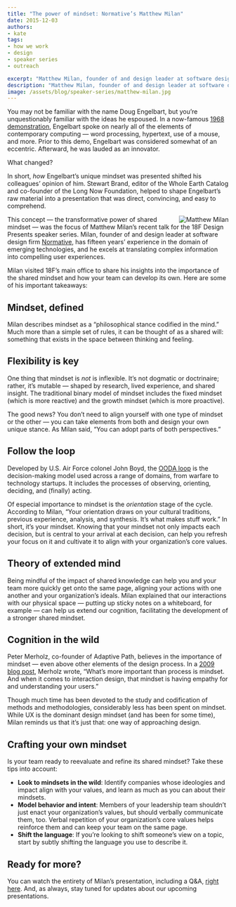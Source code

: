 ```yaml
---
title: "The power of mindset: Normative’s Matthew Milan"
date: 2015-12-03
authors:
- kate
tags:
- how we work
- design
- speaker series
- outreach

excerpt: "Matthew Milan, founder of and design leader at software design firm Normative, visited 18F’s main office to share his insights into the importance of the shared mindset and how your team can develop its own. Here are some of his takeaways."
description: "Matthew Milan, founder of and design leader at software design firm Normative, visited 18F’s main office to share his insights into the importance of the shared mindset and how your team can develop its own. Here are some of his takeaways."
image: /assets/blog/speaker-series/matthew-milan.jpg
---
```


You may not be familiar with the name Doug Engelbart, but you’re
unquestionably familiar with the ideas he espoused. In a now-famous [1968
demonstration](http://www.dougengelbart.org/firsts/dougs-1968-demo.html), Engelbart
spoke on nearly all of the elements of contemporary computing — word
processing, hypertext, use of a mouse, and more. Prior to this demo,
Engelbart was considered somewhat of an eccentric. Afterward, he was
lauded as an innovator.

What changed?

In short, *how* Engelbart’s unique mindset was presented shifted his
colleagues’ opinion of him. Stewart Brand, editor of the Whole Earth
Catalog and co-founder of the Long Now Foundation, helped to shape
Engelbart’s raw material into a presentation that was direct,
convincing, and easy to comprehend.

<div style="float: right; margin-left: 10px;"><img src="{{ site.baseurl }}/assets/blog/speaker-series/matthew-milan.jpg" alt="Matthew Milan"></div>

This concept — the transformative power of shared mindset — was the
focus of Matthew Milan’s recent talk for the 18F Design Presents speaker
series. Milan, founder of and design leader at software design firm
[Normative](http://www.normative.com/), has fifteen years’ experience in
the domain of emerging technologies, and he excels at translating
complex information into compelling user experiences.

Milan visited 18F’s main office to share his insights into the
importance of the shared mindset and how your team can develop its own.
Here are some of his important takeaways:

Mindset, defined
----------------

Milan describes mindset as a “philosophical stance codified in the
mind.” Much more than a simple set of rules, it can be thought of as a
shared will: something that exists in the space between thinking and
feeling.

Flexibility is key
------------------

One thing that mindset is *not* is inflexible. It’s not dogmatic or
doctrinaire; rather, it’s mutable — shaped by research, lived
experience, and shared insight. The traditional binary model of mindset
includes the fixed mindset (which is more reactive) and the growth
mindset (which is more proactive).

The good news? You don’t need to align yourself with one type of mindset
or the other — you can take elements from both and design your own
unique stance. As Milan said, “You can adopt parts of both
perspectives.”

Follow the loop
---------------

Developed by U.S. Air Force colonel John Boyd, the [OODA loop](https://www.mindtools.com/pages/article/newTED\_78.htm) is the
decision-making model used across a range of domains, from warfare to
technology startups. It includes the processes of observing, orienting,
deciding, and (finally) acting.

Of especial importance to mindset is the *orientation* stage of the
cycle. According to Milan, “Your orientation draws on your cultural
traditions, previous experience, analysis, and synthesis. It’s what
makes stuff work.” In short, it’s your mindset. Knowing that your
mindset not only impacts each decision, but is central to your arrival
at each decision, can help you refresh your focus on it and cultivate it
to align with your organization’s core values.

Theory of extended mind
-----------------------

Being mindful of the impact of shared knowledge can help you and your
team more quickly get onto the same page, aligning your actions with one
another and your organization’s ideals. Milan explained that our
interactions with our physical space — putting up sticky notes on a
whiteboard, for example — can help us extend our cognition, facilitating
the development of a stronger shared mindset.

Cognition in the wild
---------------------

Peter Merholz, co-founder of Adaptive Path, believes in the importance
of mindset — even above other elements of the design process. In a [2009
blog post](http://www.peterme.com/2009/12/03/mindset-not-process-outcomes-not-methods-what-i-would-tell-interaction-design-students-2-in-a-series/),
Merholz wrote, “What’s more important than process is mindset. And when
it comes to interaction design, that mindset is having empathy for and
understanding your users.”

Though much time has been devoted to the study and codification of
methods and methodologies, considerably less has been spent on mindset.
While UX is the dominant design mindset (and has been for some time),
Milan reminds us that it’s just that: one way of approaching design.

Crafting your own mindset
--------------------------

Is your team ready to reevaluate and refine its shared mindset? Take
these tips into account:

-   **Look to mindsets in the wild**: Identify companies whose ideologies and impact align with your values, and learn as much as you can about their mindsets.
-   **Model behavior and intent**: Members of your leadership team shouldn’t just enact your organization’s values, but should verbally communicate them, too. Verbal repetition of your organization’s core values helps reinforce them and can keep your team on the same page.
-   **Shift the language**: If you’re looking to shift someone’s view on a topic, start by subtly shifting the language you use to describe it.

Ready for more?
----------------

You can watch the entirety of Milan’s presentation, including a Q&A,
[right here](https://www.youtube.com/watch?v=KtWjA6tg5Y4). And, as
always, stay tuned for updates about our upcoming presentations.
